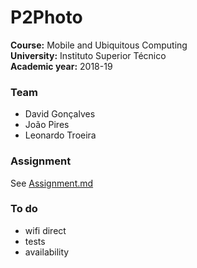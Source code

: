 # P2Photo

**Course:** Mobile and Ubiquitous Computing  
**University:** Instituto Superior Técnico  
**Academic year:** 2018-19

### Team

- David Gonçalves
- João Pires
- Leonardo Troeira

### Assignment

See [Assignment.md](documentation/Assignment.md)

### To do

- wifi direct
- tests
- availability

